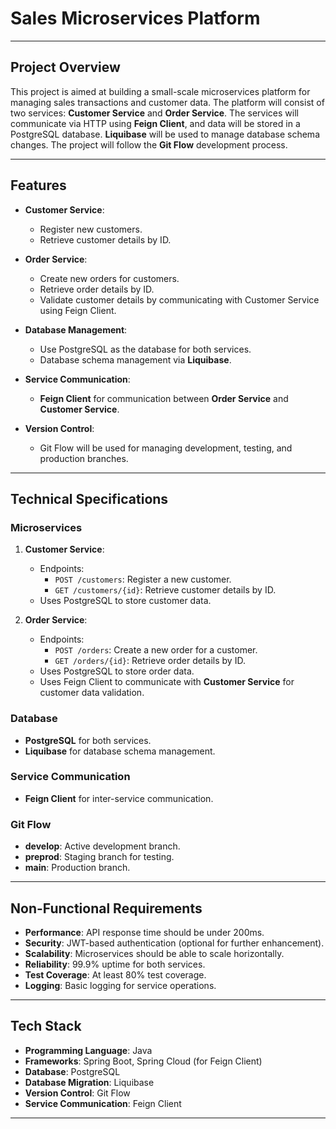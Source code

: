 # Sales Microservices Platform

---

## Project Overview

This project is aimed at building a small-scale microservices platform for managing sales transactions and customer data. The platform will consist of two services: **Customer Service** and **Order Service**. The services will communicate via HTTP using **Feign Client**, and data will be stored in a PostgreSQL database. **Liquibase** will be used to manage database schema changes. The project will follow the **Git Flow** development process.

---

## Features

- **Customer Service**:
  - Register new customers.
  - Retrieve customer details by ID.
  
- **Order Service**:
  - Create new orders for customers.
  - Retrieve order details by ID.
  - Validate customer details by communicating with Customer Service using Feign Client.

- **Database Management**:
  - Use PostgreSQL as the database for both services.
  - Database schema management via **Liquibase**.

- **Service Communication**:
  - **Feign Client** for communication between **Order Service** and **Customer Service**.

- **Version Control**:
  - Git Flow will be used for managing development, testing, and production branches.

---

## Technical Specifications

### Microservices

1. **Customer Service**:
   - Endpoints:
     - `POST /customers`: Register a new customer.
     - `GET /customers/{id}`: Retrieve customer details by ID.
   - Uses PostgreSQL to store customer data.
   
2. **Order Service**:
   - Endpoints:
     - `POST /orders`: Create a new order for a customer.
     - `GET /orders/{id}`: Retrieve order details by ID.
   - Uses PostgreSQL to store order data.
   - Uses Feign Client to communicate with **Customer Service** for customer data validation.

### Database

- **PostgreSQL** for both services.
- **Liquibase** for database schema management.

### Service Communication

- **Feign Client** for inter-service communication.

### Git Flow

- **develop**: Active development branch.
- **preprod**: Staging branch for testing.
- **main**: Production branch.

---

## Non-Functional Requirements

- **Performance**: API response time should be under 200ms.
- **Security**: JWT-based authentication (optional for further enhancement).
- **Scalability**: Microservices should be able to scale horizontally.
- **Reliability**: 99.9% uptime for both services.
- **Test Coverage**: At least 80% test coverage.
- **Logging**: Basic logging for service operations.

---

## Tech Stack

- **Programming Language**: Java
- **Frameworks**: Spring Boot, Spring Cloud (for Feign Client)
- **Database**: PostgreSQL
- **Database Migration**: Liquibase
- **Version Control**: Git Flow
- **Service Communication**: Feign Client

---

